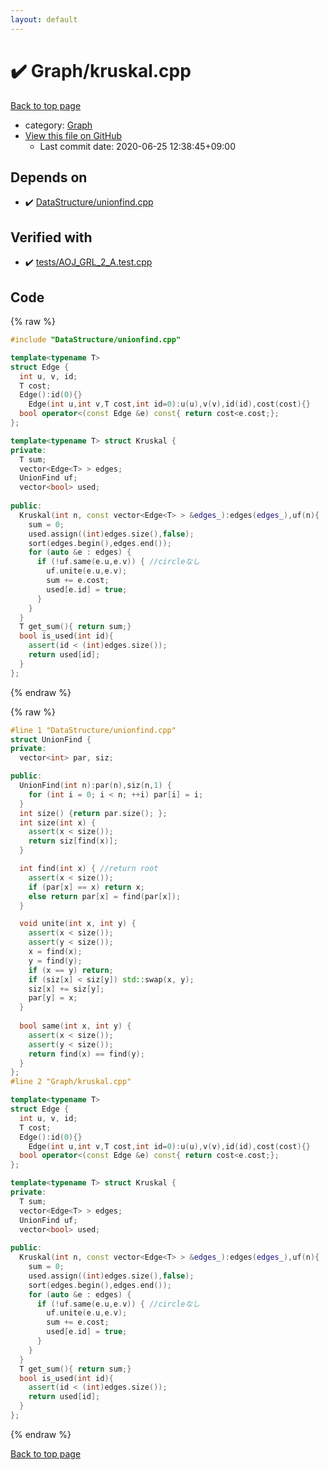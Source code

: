 ```yaml
---
layout: default
---
```


<!-- mathjax config similar to math.stackexchange -->
<script type="text/javascript" async
  src="https://cdnjs.cloudflare.com/ajax/libs/mathjax/2.7.5/MathJax.js?config=TeX-MML-AM_CHTML">
</script>
<script type="text/x-mathjax-config">
  MathJax.Hub.Config({
    TeX: { equationNumbers: { autoNumber: "AMS" }},
    tex2jax: {
      inlineMath: [ ['$','$'] ],
      processEscapes: true
    },
    "HTML-CSS": { matchFontHeight: false },
    displayAlign: "left",
    displayIndent: "2em"
  });
</script>

<script type="text/javascript" src="https://cdnjs.cloudflare.com/ajax/libs/jquery/3.4.1/jquery.min.js"></script>
<script src="https://cdn.jsdelivr.net/npm/jquery-balloon-js@1.1.2/jquery.balloon.min.js" integrity="sha256-ZEYs9VrgAeNuPvs15E39OsyOJaIkXEEt10fzxJ20+2I=" crossorigin="anonymous"></script>
<script type="text/javascript" src="../../assets/js/copy-button.js"></script>
<link rel="stylesheet" href="../../assets/css/copy-button.css" />


# :heavy_check_mark: Graph/kruskal.cpp

<a href="../../index.html">Back to top page</a>

* category: <a href="../../index.html#4cdbd2bafa8193091ba09509cedf94fd">Graph</a>
* <a href="{{ site.github.repository_url }}/blob/master/Graph/kruskal.cpp">View this file on GitHub</a>
    - Last commit date: 2020-06-25 12:38:45+09:00




## Depends on

* :heavy_check_mark: <a href="../DataStructure/unionfind.cpp.html">DataStructure/unionfind.cpp</a>


## Verified with

* :heavy_check_mark: <a href="../../verify/tests/AOJ_GRL_2_A.test.cpp.html">tests/AOJ_GRL_2_A.test.cpp</a>


## Code

<a id="unbundled"></a>
{% raw %}
```cpp
#include "DataStructure/unionfind.cpp"

template<typename T>
struct Edge { 
  int u, v, id;
  T cost; 
  Edge():id(0){}
	Edge(int u,int v,T cost,int id=0):u(u),v(v),id(id),cost(cost){}
  bool operator<(const Edge &e) const{ return cost<e.cost;};
};

template<typename T> struct Kruskal {
private:
  T sum;
  vector<Edge<T> > edges;
  UnionFind uf;
  vector<bool> used;
  
public:
  Kruskal(int n, const vector<Edge<T> > &edges_):edges(edges_),uf(n){
    sum = 0;
    used.assign((int)edges.size(),false);
    sort(edges.begin(),edges.end());
    for (auto &e : edges) {
      if (!uf.same(e.u,e.v)) { //circleなし
        uf.unite(e.u,e.v);
        sum += e.cost;
        used[e.id] = true;
      }
    }
  }
  T get_sum(){ return sum;}
  bool is_used(int id){ 
    assert(id < (int)edges.size());
    return used[id];
  }
};
```
{% endraw %}

<a id="bundled"></a>
{% raw %}
```cpp
#line 1 "DataStructure/unionfind.cpp"
struct UnionFind {
private:
  vector<int> par, siz;

public:
  UnionFind(int n):par(n),siz(n,1) {
    for (int i = 0; i < n; ++i) par[i] = i;
  }
  int size() {return par.size(); };
  int size(int x) {
    assert(x < size());
    return siz[find(x)];
  }

  int find(int x) { //return root
    assert(x < size());
    if (par[x] == x) return x;
    else return par[x] = find(par[x]);
  }

  void unite(int x, int y) {
    assert(x < size());
    assert(y < size());
    x = find(x);
    y = find(y);
    if (x == y) return;
    if (siz[x] < siz[y]) std::swap(x, y);
    siz[x] += siz[y];
    par[y] = x;
  }
  
  bool same(int x, int y) { 
    assert(x < size());
    assert(y < size());
    return find(x) == find(y);
  }
};
#line 2 "Graph/kruskal.cpp"

template<typename T>
struct Edge { 
  int u, v, id;
  T cost; 
  Edge():id(0){}
	Edge(int u,int v,T cost,int id=0):u(u),v(v),id(id),cost(cost){}
  bool operator<(const Edge &e) const{ return cost<e.cost;};
};

template<typename T> struct Kruskal {
private:
  T sum;
  vector<Edge<T> > edges;
  UnionFind uf;
  vector<bool> used;
  
public:
  Kruskal(int n, const vector<Edge<T> > &edges_):edges(edges_),uf(n){
    sum = 0;
    used.assign((int)edges.size(),false);
    sort(edges.begin(),edges.end());
    for (auto &e : edges) {
      if (!uf.same(e.u,e.v)) { //circleなし
        uf.unite(e.u,e.v);
        sum += e.cost;
        used[e.id] = true;
      }
    }
  }
  T get_sum(){ return sum;}
  bool is_used(int id){ 
    assert(id < (int)edges.size());
    return used[id];
  }
};

```
{% endraw %}

<a href="../../index.html">Back to top page</a>

